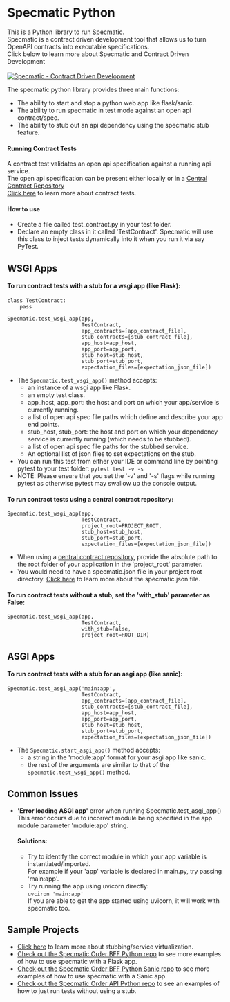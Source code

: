 # Specmatic Python
This is a Python library to run [Specmatic](https://specmatic.in).  
Specmatic is a contract driven development tool that allows us to turn OpenAPI contracts into executable specifications.
<br/>Click below to learn more about Specmatic and Contract Driven Development<br/><br/>
[![Specmatic - Contract Driven Development](https://img.youtube.com/vi/3HPgpvd8MGg/0.jpg)](https://www.youtube.com/watch?v=3HPgpvd8MGg "Specmatic - Contract Driven Development")

  The specmatic python library provides three main functions:
  - The ability to start and stop a python web app like flask/sanic.
  - The ability to run specmatic in test mode against an open api contract/spec.
  - The ability to stub out an api dependency using the specmatic stub feature.

#### Running Contract Tests
A contract test validates an open api specification against a running api service.  
The open api specification can be present either locally or in a [Central Contract Repository](https://specmatic.in/documentation/central_contract_repository.html)  
[Click here](https://specmatic.in/documentation/contract_tests.html) to learn more about contract tests.  

#### How to use
- Create a file called test_contract.py in your test folder.  
- Declare an empty class in it called 'TestContract'.
  Specmatic will use this class to inject tests dynamically into it when you run it via say PyTest.

## WSGI Apps

#### To run contract tests with a stub for a wsgi app (like Flask):  
``````
class TestContract:
    pass
    
Specmatic.test_wsgi_app(app,
                        TestContract,
                        app_contracts=[app_contract_file],
                        stub_contracts=[stub_contract_file],
                        app_host=app_host,
                        app_port=app_port,
                        stub_host=stub_host,
                        stub_port=stub_port,
                        expectation_files=[expectation_json_file])
`````` 

- The ``````Specmatic.test_wsgi_app()`````` method accepts:
  - an instance of a wsgi app like Flask. 
  - an empty test class.
  - app_host, app_port: the host and port on which your app/service is currently running.
  - a list of open api spec file paths which define and describe your app end points.
  - stub_host, stub_port: the host and port on which your dependency service is currently running (which needs to be stubbed).  
  - a list of open api spec file paths for the stubbed service.  
  - An optional list of json files to set expectations on the stub.
-  You can run this test from either your IDE or command line by pointing pytest to your test folder:
   ``````pytest test -v -s``````  
- NOTE: Please ensure that you set the '-v' and '-s' flags while running pytest as otherwise pytest may swallow up the console output.

#### To run contract tests using a central contract repository:

``````
Specmatic.test_wsgi_app(app,
                        TestContract,
                        project_root=PROJECT_ROOT,
                        stub_host=stub_host,
                        stub_port=stub_port,
                        expectation_files=[expectation_json_file])
``````                        

- When using a [central contract repository](https://specmatic.in/documentation/central_contract_repository.html), provide the absolute path to the root folder
  of your application in the 'project_root' parameter.
- You would need to have a specmatic.json file in your project root directory. [Click here](https://specmatic.in/documentation/central_contract_repository.html#specmaticjson) to learn
  more about the specmatic.json file.


#### To run contract tests without a stub, set the 'with_stub' parameter as False:

``````
Specmatic.test_wsgi_app(app,
                        TestContract,
                        with_stub=False,
                        project_root=ROOT_DIR)
``````                        

## ASGI Apps

#### To run contract tests with a stub for an asgi app (like sanic):
``````
Specmatic.test_asgi_app('main:app',
                        TestContract,
                        app_contracts=[app_contract_file],
                        stub_contracts=[stub_contract_file],
                        app_host=app_host,
                        app_port=app_port,
                        stub_host=stub_host,
                        stub_port=stub_port,
                        expectation_files=[expectation_json_file])
``````
- The ``````Specmatic.start_asgi_app()`````` method accepts:
  - a string in the 'module:app' format for your asgi app like sanic.
  - the rest of the arguments are similar to that of the ``````Specmatic.test_wsgi_app()`````` method.


## Common Issues
- **'Error loading ASGI app'** error when running Specmatic.test_asgi_app()  
   This error occurs due to incorrect module being specified in the app module parameter 'module:app' string.
 
   #### Solutions:
   - Try to identify the correct module in which your app variable is instantiated/imported.  
     For example if your 'app' variable is declared in main.py, try passing 'main:app'.  
   - Try running the app using uvicorn directly:  
     `````` uvciron 'main:app' ``````  
     If you are able to get the app started using uvicorn, it will work with specmatic too.  

## Sample Projects
- [Click here](https://specmatic.in/documentation/service_virtualization_tutorial.html) to learn more about stubbing/service virtualization.
- [Check out the Specmatic Order BFF Python repo](https://github.com/znsio/specmatic-order-bff-python/) to see more examples of how to use specmatic with a Flask app.  
- [Check out the Specmatic Order BFF Python Sanic repo](https://github.com/znsio/specmatic-order-bff-python-sanic/) to see more examples of how to use specmatic with a Sanic app.  
- [Check out the Specmatic Order API Python repo](https://github.com/znsio/specmatic-order-api-python/) to see an examples of how to just run tests without using a stub.  




  
